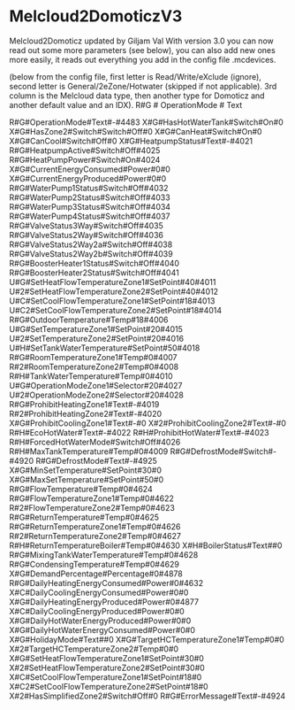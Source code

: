 # Melcloud2DomoticzV3
Melcloud2Domoticz updated by Giljam Val
With version 3.0 you can now read out some more parameters (see below), you can also add new ones more easily, it reads out everything you add in the config file .mcdevices.

(below from the config file, first letter is Read/Write/eXclude (ignore), second letter is General/2eZone/Hotwater (skipped if not applicable). 3rd column is the Melcloud data type, then another type for Domoticz and another default value and an IDX). R#G # OperationMode # Text

R#G#OperationMode#Text#-#4483
X#G#HasHotWaterTank#Switch#On#0
X#G#HasZone2#Switch#Switch#Off#0
X#G#CanHeat#Switch#On#0
X#G#CanCool#Switch#Off#0
X#G#HeatpumpStatus#Text#-#4021
R#G#HeatpumpActive#Switch#Off#4025
R#G#HeatPumpPower#Switch#On#4024
X#G#CurrentEnergyConsumed#Power#0#0
X#G#CurrentEnergyProduced#Power#0#0
R#G#WaterPump1Status#Switch#Off#4032
R#G#WaterPump2Status#Switch#Off#4033
R#G#WaterPump3Status#Switch#Off#4034
R#G#WaterPump4Status#Switch#Off#4037
R#G#ValveStatus3Way#Switch#Off#4035
R#G#ValveStatus2Way#Switch#Off#4036
R#G#ValveStatus2Way2a#Switch#Off#4038
R#G#ValveStatus2Way2b#Switch#Off#4039
R#G#BoosterHeater1Status#Switch#Off#4040
R#G#BoosterHeater2Status#Switch#Off#4041
U#G#SetHeatFlowTemperatureZone1#SetPoint#40#4011
U#2#SetHeatFlowTemperatureZone2#SetPoint#40#4012
U#C#SetCoolFlowTemperatureZone1#SetPoint#18#4013
U#C2#SetCoolFlowTemperatureZone2#SetPoint#18#4014
R#G#OutdoorTemperature#Temp#18#4006
U#G#SetTemperatureZone1#SetPoint#20#4015
U#2#SetTemperatureZone2#SetPoint#20#4016
U#H#SetTankWaterTemperature#SetPoint#50#4018
R#G#RoomTemperatureZone1#Temp#0#4007
R#2#RoomTemperatureZone2#Temp#0#4008
R#H#TankWaterTemperature#Temp#0#4010
U#G#OperationModeZone1#Selector#20#4027
U#2#OperationModeZone2#Selector#20#4028
R#G#ProhibitHeatingZone1#Text#-#4019
R#2#ProhibitHeatingZone2#Text#-#4020
X#G#ProhibitCoolingZone1#Text#-#0
X#2#ProhibitCoolingZone2#Text#-#0
R#H#EcoHotWater#Text#-#4022
R#H#ProhibitHotWater#Text#-#4023
R#H#ForcedHotWaterMode#Switch#Off#4026
R#H#MaxTankTemperature#Temp#0#4009
R#G#DefrostMode#Switch#-#4920
R#G#DefrostMode#Text#-#4925
X#G#MinSetTemperature#SetPoint#30#0
X#G#MaxSetTemperature#SetPoint#50#0
R#G#FlowTemperature#Temp#0#4624
R#G#FlowTemperatureZone1#Temp#0#4622
R#2#FlowTemperatureZone2#Temp#0#4623
R#G#ReturnTemperature#Temp#0#4625
R#G#ReturnTemperatureZone1#Temp#0#4626
R#2#ReturnTemperatureZone2#Temp#0#4627
R#H#ReturnTemperatureBoiler#Temp#0#4630
X#H#BoilerStatus#Text##0
R#G#MixingTankWaterTemperature#Temp#0#4628
R#G#CondensingTemperature#Temp#0#4629
X#G#DemandPercentage#Percentage#0#4878
R#G#DailyHeatingEnergyConsumed#Power#0#4632
X#C#DailyCoolingEnergyConsumed#Power#0#0
X#G#DailyHeatingEnergyProduced#Power#0#4877
X#C#DailyCoolingEnergyProduced#Power#0#0
X#G#DailyHotWaterEnergyProduced#Power#0#0
X#G#DailyHotWaterEnergyConsumed#Power#0#0
X#G#HolidayMode#Text##0
X#G#TargetHCTemperatureZone1#Temp#0#0
X#2#TargetHCTemperatureZone2#Temp#0#0
X#G#SetHeatFlowTemperatureZone1#SetPoint#30#0
X#2#SetHeatFlowTemperatureZone2#SetPoint#30#0
X#C#SetCoolFlowTemperatureZone1#SetPoint#18#0
X#C2#SetCoolFlowTemperatureZone2#SetPoint#18#0
X#2#HasSimplifiedZone2#Switch#Off#0
R#G#ErrorMessage#Text#-#4924
